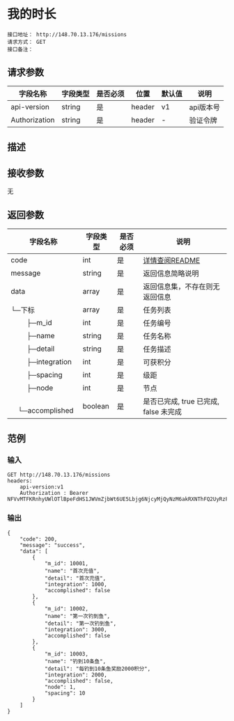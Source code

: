 # 我的时长
```
接口地址： http://148.70.13.176/missions
请求方式： GET
接口备注：
```
## 请求参数

| 字段名称 | 字段类型 | 是否必须 | 位置 | 默认值 | 说明 |
|    -    |    -    |    -    |  -   |   -   |  -   |
| api-version | string | 是 | header | v1 | api版本号 |
| Authorization | string | 是 | header | - | 验证令牌 |

## 描述

## 接收参数

无

## 返回参数

| 字段名称 | 字段类型 | 是否必须 | 说明 |
|    -    |    -    |    -    |   -   |
| code | int | 是 | [详情查阅README](https://github.com/waitforu/docs/blob/master/README.md#%E9%83%A8%E5%88%86%E8%BF%94%E5%9B%9E%E4%BF%A1%E6%81%AFcode%E8%A1%A8) |
| message | string | 是 | 返回信息简略说明 |
| data | array | 是 | 返回信息集，不存在则无返回信息 |
|  └─下标 | array | 是 | 任务列表 |
|　　 ├─m_id | int | 是 | 任务编号 |
|　 　├─name | string | 是 | 任务名称 |
|　 　├─detail | string | 是 | 任务描述 |
|　 　├─integration | int | 是 | 可获积分 |
|　 　├─spacing | int | 是 | 级距 |
|　 　├─node | int | 是 | 节点 |
|　 　└─accomplished | boolean | 是 | 是否已完成, true 已完成, false 未完成 |

## 范例

### 输入
```
GET http://148.70.13.176/missions
headers:
	api-version:v1
	Authorization : Bearer NFVvMTFKRnhyUWlOTlBpeFdHS1JWVmZjbWt6UE5Lbjg6NjcyMjQyNzM6akRXNThFQ2UyRzFyM1FSRlpxZDcwVTg0Njd6aU40b2M=
```

###  输出
```
{
    "code": 200,
    "message": "success",
    "data": [
        {
            "m_id": 10001,
            "name": "首次充值",
            "detail": "首次充值",
            "integration": 1000,
            "accomplished": false
        },
        {
            "m_id": 10002,
            "name": "第一次钓到鱼",
            "detail": "第一次钓到鱼",
            "integration": 3000,
            "accomplished": false
        },
        {
            "m_id": 10003,
            "name": "钓到10条鱼",
            "detail": "每钓到10条鱼奖励2000积分",
            "integration": 2000,
            "accomplished": false,
            "node": 1,
            "spacing": 10
        }
    ]
}
```